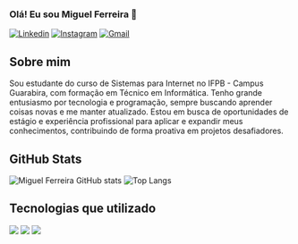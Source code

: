 ### Olá! Eu sou Miguel Ferreira 🍵
[![Linkedin](https://img.shields.io/badge/LinkedIn-0077B5?style=for-the-badge&logo=linkedin&logoColor=white)](https://www.linkedin.com/in/miguel-ferreira-05092b264/)
[![Instagram](https://img.shields.io/badge/Instagram-E4405F?style=for-the-badge&logo=instagram&logoColor=white)](https://www.instagram.com/miguelsfrds/)
[![Gmail](https://img.shields.io/badge/Gmail-D14836?style=for-the-badge&logo=gmail&logoColor=white)](miguelferreirads@gmail.com)

## Sobre mim
Sou estudante do curso de Sistemas para Internet no IFPB - Campus Guarabira, com formação em Técnico em Informática. Tenho grande entusiasmo por tecnologia e programação, sempre buscando aprender coisas novas e me manter atualizado. Estou em busca de oportunidades de estágio e experiência profissional para aplicar e expandir meus conhecimentos, contribuindo de forma proativa em projetos desafiadores.

## GitHub Stats
![Miguel Ferreira GitHub stats](https://github-readme-stats.vercel.app/api?username=Miguel-Ferreir4&show_icons=true&theme=dracula)
![Top Langs](https://github-readme-stats.vercel.app/api/top-langs/?username=Miguel-Ferreir4&size_weight=0.5&count_weight=0.5)

## Tecnologias que utilizado
<div style="display: inline_block">
  <img src="https://img.shields.io/badge/HTML5-E34F26?style=for-the-badge&logo=html5&logoColor=white">
  <img src="https://img.shields.io/badge/CSS3-1572B6?style=for-the-badge&logo=css3&logoColor=white">
  <img src="https://img.shields.io/badge/Python-14354C?style=for-the-badge&logo=python&logoColor=white">
</div>

